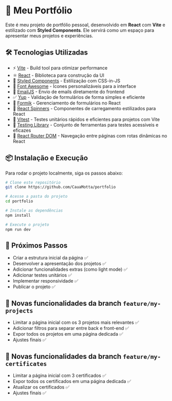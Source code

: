 # 🚀 Meu Portfólio

Este é meu projeto de portfólio pessoal, desenvolvido em **React** com **Vite** e estilizado com **Styled Components**. Ele servirá como um espaço para apresentar meus projetos e experiências.

## 🛠️ Tecnologias Utilizadas

- ⚡ [Vite](https://vitejs.dev/) - Build tool para otimizar performance
- ⚛️ [React](https://react.dev/) - Biblioteca para construção da UI
- 💅 [Styled Components](https://styled-components.com/) - Estilização com CSS-in-JS
- 🎨 [Font Awesome](https://fontawesome.com/) - Ícones personalizáveis para a interface
- 📩 [EmailJS](https://www.emailjs.com/) - Envio de emails diretamente do frontend
- ✅ [Yup](https://github.com/jquense/yup) - Validação de formulários de forma simples e eficiente
- 📝 [Formik](https://formik.org/) - Gerenciamento de formulários no React
- 🔄 [React Spinners](https://www.davidhu.io/react-spinners/) - Componentes de carregamento estilizados para React
- 🧪 [Vitest](https://vitest.dev/) - Testes unitários rápidos e eficientes para projetos com Vite
- 🧩 [Testing Library](https://testing-library.com/) - Conjunto de ferramentas para testes acessíveis e eficazes
- 🧭 [React Router DOM](https://reactrouter.com/) - Navegação entre páginas com rotas dinâmicas no React

## 📦 Instalação e Execução

Para rodar o projeto localmente, siga os passos abaixo:

```sh
# Clone este repositório
git clone https://github.com/CauaMotta/portfolio

# Acesse a pasta do projeto
cd portfolio

# Instale as dependências
npm install

# Execute o projeto
npm run dev
```

## 🚧 Próximos Passos

- Criar a estrutura inicial da página ✅
- Desenvolver a apresentação dos projetos ✅
- Adicionar funcionalidades extras (como light mode) ✅
- Adicionar testes unitários ✅
- Implementar responsividade ✅
- Publicar o projeto ✅

## 🧩 Novas funcionalidades da branch `feature/my-projects`

- Limitar a página inicial com os 3 projetos mais relevantes ✅
- Adicionar filtros para separar entre back e front-end ✅
- Expor todos os projetos em uma página dedicada ✅
- Ajustes finais ✅

## 🧩 Novas funcionalidades da branch `feature/my-certificates`

- Limitar a página inicial com 3 certificados ✅
- Expor todos os certificados em uma página dedicada ✅
- Atualizar os certificados ✅
- Ajustes finais ✅
